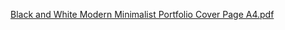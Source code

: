 [Black and White Modern Minimalist Portfolio Cover Page A4.pdf](https://github.com/user-attachments/files/20063120/Black.and.White.Modern.Minimalist.Portfolio.Cover.Page.A4.pdf)
